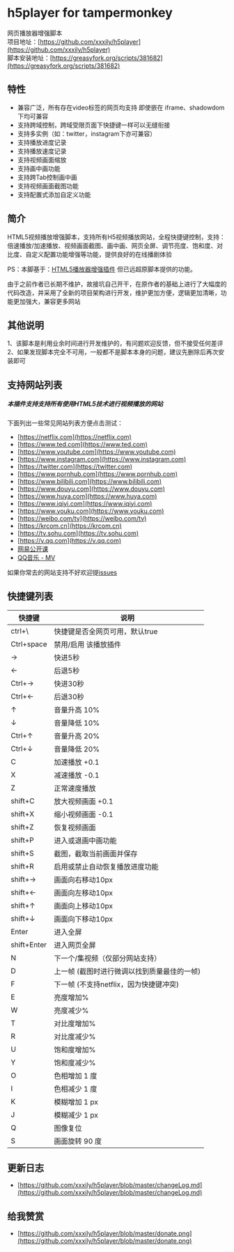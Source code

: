 # h5player for tampermonkey
网页播放器增强脚本  
项目地址：[https://github.com/xxxily/h5player](https://github.com/xxxily/h5player)  
脚本安装地址：[https://greasyfork.org/scripts/381682](https://greasyfork.org/scripts/381682)

## 特性
* 兼容广泛，所有存在video标签的网页均支持 即使嵌在 iframe、shadowdom下均可兼容
* 支持跨域控制，跨域受限页面下快捷键一样可以无缝衔接
* 支持多实例（如：twitter，instagram下亦可兼容）
* 支持播放进度记录
* 支持播放速度记录
* 支持视频画面缩放
* 支持画中画功能
* 支持跨Tab控制画中画
* 支持视频画面截图功能
* 支持配置式添加自定义功能

## 简介

HTML5视频播放增强脚本，支持所有H5视频播放网站，全程快捷键控制，支持：倍速播放/加速播放、视频画面截图、画中画、网页全屏、调节亮度、饱和度、对比度、自定义配置功能增强等功能，提供良好的在线播剧体验    

PS：本脚基于：[HTML5播放器增强插件](https://greasyfork.org/users/49622)   但已远超原脚本提供的功能。   

由于之前作者已长期不维护，故接坑自己开干，在原作者的基础上进行了大幅度的代码改造，并采用了全新的项目架构进行开发，维护更加方便，逻辑更加清晰，功能更加强大，兼容更多网站


## 其他说明
1、该脚本是利用业余时间进行开发维护的，有问题欢迎反馈，但不接受任何差评    
2、如果发现脚本完全不可用，一般都不是脚本本身的问题，建议先删除后再次安装即可

## 支持网站列表

##### 本插件支持支持所有使用HTML5技术进行视频播放的网站

下面列出一些常见网站列表方便点击测试：
* [https://netflix.com](https://netflix.com)
* [https://www.ted.com](https://www.ted.com)
* [https://www.youtube.com](https://www.youtube.com)
* [https://www.instagram.com](https://www.instagram.com)
* [https://twitter.com](https://twitter.com)
* [https://www.pornhub.com](https://www.pornhub.com)
* [https://www.bilibili.com](https://www.bilibili.com)
* [https://www.douyu.com](https://www.douyu.com)
* [https://www.huya.com](https://www.huya.com)
* [https://www.iqiyi.com](https://www.iqiyi.com)
* [https://www.youku.com](https://www.youku.com)
* [https://weibo.com/tv](https://weibo.com/tv)
* [https://krcom.cn](https://krcom.cn)
* [https://tv.sohu.com](https://tv.sohu.com)
* [https://v.qq.com](https://v.qq.com)
* [网易公开课](https://open.163.com/ted)
* [QQ音乐 - MV](https://y.qq.com/portal/mv_lib.html)

如果你常去的网站支持不好欢迎提[issues](https://github.com/xxxily/h5player/issues)  

  
## 快捷键列表
|  快捷键   | 说明    |
| --- | --- |
| ctrl+\ | 快捷键是否全网页可用，默认true |
| Ctrl+space | 禁用/启用 该播放插件 |
| → | 快进5秒 |
| ← | 后退5秒 |
| Ctrl+→ | 快进30秒 |
| Ctrl+← | 后退30秒 |
| ↑ | 音量升高 10% |
| ↓ | 音量降低 10% |
| Ctrl+↑ | 音量升高 20% |
| Ctrl+↓ | 音量降低 20% |
| C | 加速播放 +0.1 |
| X | 减速播放 -0.1 |
| Z | 正常速度播放 |
| shift+C | 放大视频画面 +0.1 |
| shift+X | 缩小视频画面 -0.1 |
| shift+Z | 恢复视频画面 |
| shift+P | 进入或退画中画功能 |
| shift+S | 截图，截取当前画面并保存 |
| shift+R | 启用或禁止自动恢复播放进度功能 |
| shift+→ | 画面向右移动10px |
| shift+← | 画面向左移动10px |
| shift+↑ | 画面向上移动10px |
| shift+↓ | 画面向下移动10px |
| Enter | 进入全屏 |
| shift+Enter | 进入网页全屏 |
| N | 下一个/集视频（仅部分网站支持） |
| D | 上一帧 (截图时进行微调以找到质量最佳的一帧) |
| F | 下一帧 (不支持netflix，因为快捷键冲突)|
| E | 亮度增加% |
| W | 亮度减少% |
| T | 对比度增加% |
| R | 对比度减少% |
| U | 饱和度增加% |
| Y | 饱和度减少% |
| O | 色相增加 1 度 |
| I | 色相减少 1 度 |
| K | 模糊增加 1 px |
| J | 模糊减少 1 px |
| Q | 图像复位 |
| S | 画面旋转 90 度 |

## 更新日志
* [https://github.com/xxxily/h5player/blob/master/changeLog.md](https://github.com/xxxily/h5player/blob/master/changeLog.md)

## 给我赞赏
* [https://github.com/xxxily/h5player/blob/master/donate.png](https://github.com/xxxily/h5player/blob/master/donate.png)
